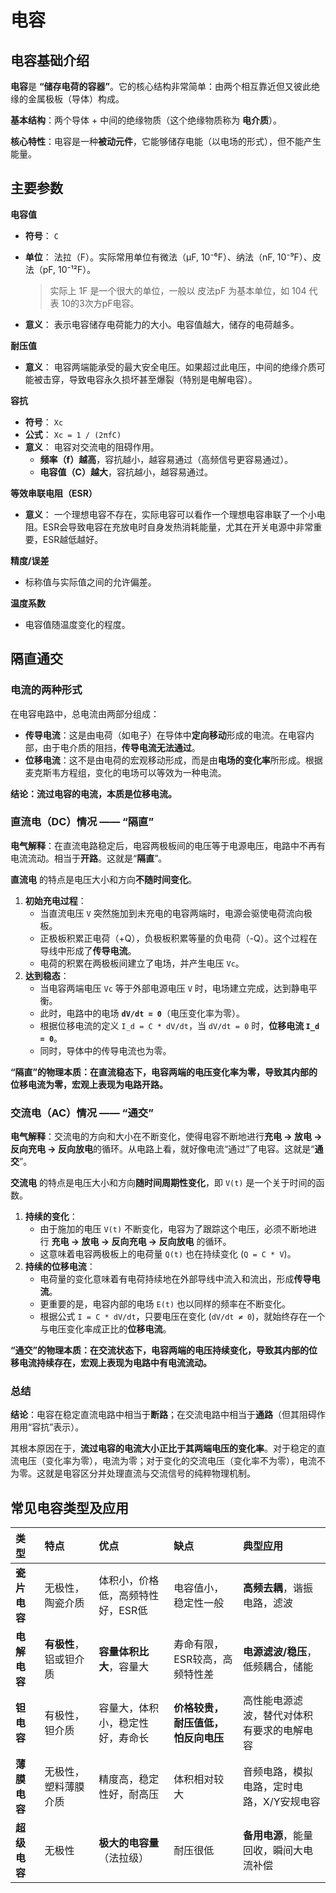 # 电容

## 电容基础介绍

**电容**是 **“储存电荷的容器”**。它的核心结构非常简单：由两个相互靠近但又彼此绝缘的金属极板（导体）构成。

**基本结构**：两个导体 + 中间的绝缘物质（这个绝缘物质称为 **电介质**）。

**核心特性**：电容是一种**被动元件**，它能够储存电能（以电场的形式），但不能产生能量。





## 主要参数

**电容值**

*   **符号**： `C`

*   **单位**： 法拉（F）。实际常用单位有微法（µF, 10⁻⁶F）、纳法（nF, 10⁻⁹F）、皮法（pF, 10⁻¹²F）。

    >   实际上 1F 是一个很大的单位，一般以 皮法pF 为基本单位，如 104 代表 10的3次方pF电容。

*   **意义**： 表示电容储存电荷能力的大小。电容值越大，储存的电荷越多。

**耐压值**

*   **意义**： 电容两端能承受的最大安全电压。如果超过此电压，中间的绝缘介质可能被击穿，导致电容永久损坏甚至爆裂（特别是电解电容）。

**容抗**

*   **符号**： `Xc`
*   **公式**： `Xc = 1 / (2πfC)`
*   **意义**： 电容对交流电的阻碍作用。
    *   **频率（f）越高**，容抗越小，越容易通过（高频信号更容易通过）。
    *   **电容值（C）越大**，容抗越小，越容易通过。

**等效串联电阻（ESR）**

*   **意义**： 一个理想电容不存在，实际电容可以看作一个理想电容串联了一个小电阻。ESR会导致电容在充放电时自身发热消耗能量，尤其在开关电源中非常重要，ESR越低越好。

**精度/误差**

*   标称值与实际值之间的允许偏差。

**温度系数**

*   电容值随温度变化的程度。



## 隔直通交

### 电流的两种形式

在电容电路中，总电流由两部分组成：

-   **传导电流**：这是由电荷（如电子）在导体中**定向移动**形成的电流。在电容内部，由于电介质的阻挡，**传导电流无法通过**。
-   **位移电流**：这不是由电荷的宏观移动形成，而是由**电场的变化率**所形成。根据麦克斯韦方程组，变化的电场可以等效为一种电流。

**结论：流过电容的电流，本质是位移电流。**

### 直流电（DC）情况 —— “隔直”

**电气解释**：在直流电路稳定后，电容两极板间的电压等于电源电压，电路中不再有电流流动。相当于**开路**。这就是“**隔直**”。

**直流电** 的特点是电压大小和方向**不随时间变化**。

1.  **初始充电过程**：
    -   当直流电压 `V` 突然施加到未充电的电容两端时，电源会驱使电荷流向极板。
    -   正极板积累正电荷（+Q），负极板积累等量的负电荷（-Q）。这个过程在导线中形成了**传导电流**。
    -   电荷的积累在两极板间建立了电场，并产生电压 `Vc`。
2.  **达到稳态**：
    -   当电容两端电压 `Vc` 等于外部电源电压 `V` 时，电场建立完成，达到静电平衡。
    -   此时，电路中的电场 **`dV/dt = 0`**（电压变化率为零）。
    -   根据位移电流的定义 `I_d = C * dV/dt`，当 `dV/dt = 0` 时，**位移电流 `I_d = 0`**。
    -   同时，导体中的传导电流也为零。

**“隔直”的物理本质：在直流稳态下，电容两端的电压变化率为零，导致其内部的位移电流为零，宏观上表现为电路开路。**



### 交流电（AC）情况 —— “通交”

**电气解释**：交流电的方向和大小在不断变化，使得电容不断地进行**充电 → 放电 → 反向充电 → 反向放电**的循环。从电路上看，就好像电流“通过”了电容。这就是“**通交**”。

**交流电** 的特点是电压大小和方向**随时间周期性变化**，即 `V(t)` 是一个关于时间的函数。

1.  **持续的变化**：
    -   由于施加的电压 `V(t)` 不断变化，电容为了跟踪这个电压，必须不断地进行 **充电 → 放电 → 反向充电 → 反向放电** 的循环。
    -   这意味着电容两极板上的电荷量 `Q(t)` 也在持续变化 (`Q = C * V`)。
2.  **持续的位移电流**：
    -   电荷量的变化意味着有电荷持续地在外部导线中流入和流出，形成**传导电流**。
    -   更重要的是，电容内部的电场 `E(t)` 也以同样的频率在不断变化。
    -   根据公式 `I = C * dV/dt`，只要电压在变化 (`dV/dt ≠ 0`)，就始终存在一个与电压变化率成正比的**位移电流**。

**“通交”的物理本质：在交流状态下，电容两端的电压持续变化，导致其内部的位移电流持续存在，宏观上表现为电路中有电流流动。**

### 总结

**结论**：电容在稳定直流电路中相当于**断路**；在交流电路中相当于**通路**（但其阻碍作用用“容抗”表示）。

其根本原因在于，**流过电容的电流大小正比于其两端电压的变化率**。对于稳定的直流电压（变化率为零），电流为零；对于变化的交流电压（变化率不为零），电流不为零。这就是电容区分并处理直流与交流信号的纯粹物理机制。



## 常见电容类型及应用

| 类型         | 特点                   | 优点                              | 缺点                               | 典型应用                                   |
| :----------- | :--------------------- | :-------------------------------- | :--------------------------------- | :----------------------------------------- |
| **瓷片电容** | 无极性，陶瓷介质       | 体积小，价格低，高频特性好，ESR低 | 电容值小，稳定性一般               | **高频去耦**，谐振电路，滤波               |
| **电解电容** | **有极性**，铝或钽介质 | **容量体积比大**，容量大          | 寿命有限，ESR较高，高频特性差      | **电源滤波/稳压**，低频耦合，储能          |
| **钽电容**   | 有极性，钽介质         | 容量大，体积小，稳定性好，寿命长  | **价格较贵，耐压值低，怕反向电压** | 高性能电源滤波，替代对体积有要求的电解电容 |
| **薄膜电容** | 无极性，塑料薄膜介质   | 精度高，稳定性好，耐高压          | 体积相对较大                       | 音频电路，模拟电路，定时电路，X/Y安规电容  |
| **超级电容** | 无极性                 | **极大的电容量**（法拉级）        | 耐压很低                           | **备用电源**，能量回收，瞬间大电流补偿     |


